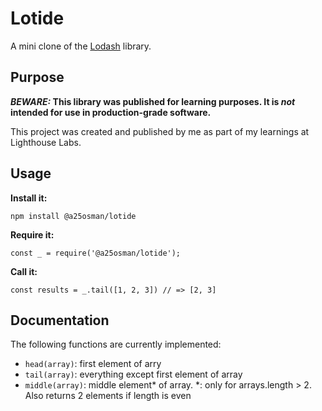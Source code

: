 # Lotide

A mini clone of the [Lodash](https://lodash.com) library.

## Purpose

**_BEWARE:_ This library was published for learning purposes. It is _not_ intended for use in production-grade software.**

This project was created and published by me as part of my learnings at Lighthouse Labs. 

## Usage

**Install it:**

`npm install @a25osman/lotide`

**Require it:**

`const _ = require('@a25osman/lotide');`

**Call it:**

`const results = _.tail([1, 2, 3]) // => [2, 3]`

## Documentation

The following functions are currently implemented:

* `head(array)`: first element of arry
* `tail(array)`: everything except first element of array
* `middle(array)`: middle element* of array. *: only for arrays.length > 2. Also returns 2 elements if length is even